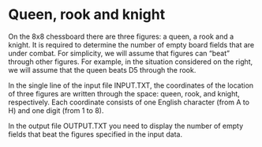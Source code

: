 # Queen, rook and knight

On the 8x8 chessboard there are three figures: a queen, a rook and a knight. It is required to determine the number of empty board fields that are under combat. For simplicity, we will assume that figures can “beat” through other figures. For example, in the situation considered on the right, we will assume that the queen beats D5 through the rook.

In the single line of the input file INPUT.TXT, the coordinates of the location of three figures are written through the space: queen, rook, and knight, respectively. Each coordinate consists of one English character (from A to H) and one digit (from 1 to 8).

In the output file OUTPUT.TXT you need to display the number of empty fields that beat the figures specified in the input data.
